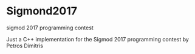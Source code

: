 # Sigmond2017
sigmod 2017 programming contest

Just a C++ implementation for the Sigmod 2017 programming contest by Petros Dimitris
